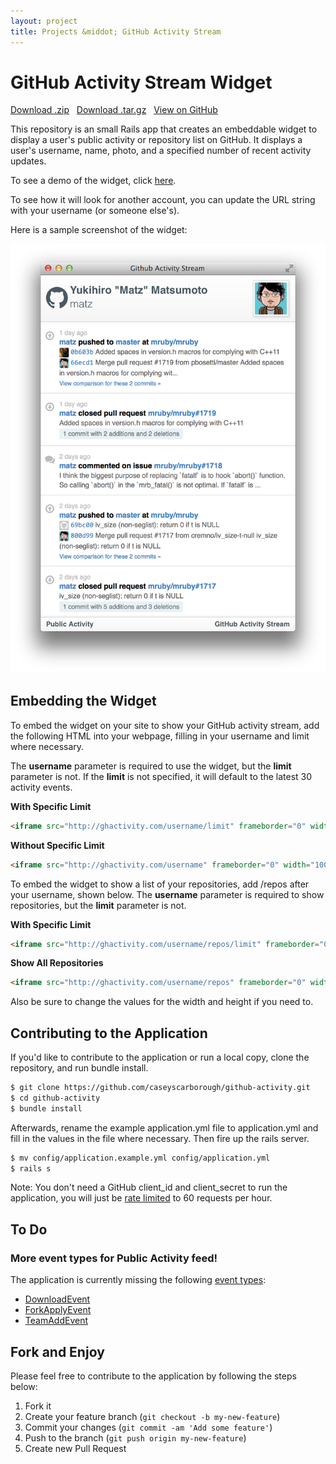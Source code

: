 ```yaml
---
layout: project
title: Projects &middot; GitHub Activity Stream
---
```


# GitHub Activity Stream Widget

<i class="icon-cloud-download"></i> <a href="https://github.com/caseyscarborough/github-activity/zipball/master">Download .zip</a> &nbsp; 
<i class="icon-cloud-download"></i> <a href="https://github.com/caseyscarborough/github-activity/tarball/master">Download .tar.gz</a> &nbsp; 
<i class="icon-github"></i> <a href="https://github.com/caseyscarborough/github-activity">View on GitHub</a>

This repository is an small Rails app that creates an embeddable widget to display a user's public activity or repository list on GitHub. It displays a user's username, name, photo, and a specified number of recent activity updates.

To see a demo of the widget, click [here](http://ghactivity.com/caseyscarborough).

To see how it will look for another account, you can update the URL string with your username (or someone else's).

Here is a sample screenshot of the widget:

<p align="center"><img src="/assets/img/github-activity.png" title="GitHub Activity Stream for @matz" width="594" /></p>

## Embedding the Widget

To embed the widget on your site to show your GitHub activity stream, add the following HTML into your webpage, filling in your username and limit where necessary.

The **username** parameter is required to use the widget, but the **limit** parameter is not. If the **limit** is not specified, it will default to the latest 30 activity events.

**With Specific Limit**

```html
<iframe src="http://ghactivity.com/username/limit" frameborder="0" width="100%" height="400px"></iframe>
```

**Without Specific Limit**

```html
<iframe src="http://ghactivity.com/username" frameborder="0" width="100%" height="400px"></iframe>
```

To embed the widget to show a list of your repositories, add /repos after your username, shown below. The **username** parameter is required to show repositories, but the **limit** parameter is not.

**With Specific Limit**

```html
<iframe src="http://ghactivity.com/username/repos/limit" frameborder="0" width="100%" height="400px"></iframe>
```

**Show All Repositories**

```html
<iframe src="http://ghactivity.com/username/repos" frameborder="0" width="100%" height="400px"></iframe>
```

Also be sure to change the values for the width and height if you need to.

## Contributing to the Application

If you'd like to contribute to the application or run a local copy, clone the repository, and run bundle install.

```bash
$ git clone https://github.com/caseyscarborough/github-activity.git
$ cd github-activity
$ bundle install
```

Afterwards, rename the example application.yml file to application.yml and fill in the values in the file where necessary. Then fire up the rails server.

```bash
$ mv config/application.example.yml config/application.yml
$ rails s
```

Note: You don't need a GitHub client_id and client_secret to run the application, you will just be [rate limited](http://developer.github.com/v3/#rate-limiting) to 60 requests per hour.

## To Do

### More event types for Public Activity feed!

The application is currently missing the following [event types](http://developer.github.com/v3/activity/events/types/):

* [DownloadEvent](http://developer.github.com/v3/activity/events/types/#downloadevent)
* [ForkApplyEvent](http://developer.github.com/v3/activity/events/types/#forkapplyevent)
* [TeamAddEvent](http://developer.github.com/v3/activity/events/types/#teamaddevent)


## Fork and Enjoy

Please feel free to contribute to the application by following the steps below:

1. Fork it
2. Create your feature branch (`git checkout -b my-new-feature`)
3. Commit your changes (`git commit -am 'Add some feature'`)
4. Push to the branch (`git push origin my-new-feature`)
5. Create new Pull Request